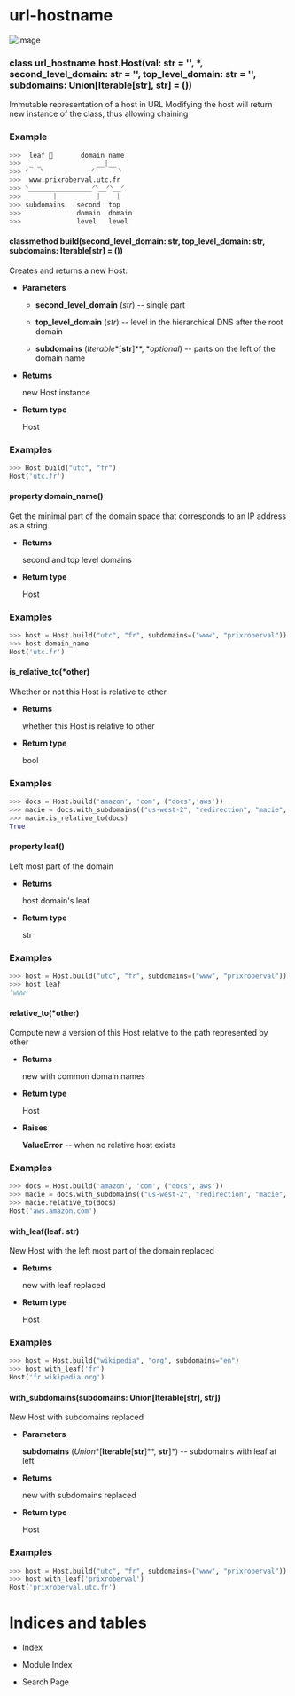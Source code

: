 # url-hostname



![image](https://readthedocs.org/projects/url-hostname/badge/?version=latest)

<!-- :target: https://url-hostname.readthedocs.io/en/latest/?badge=latest
:alt: Documentation Status -->

### class url_hostname.host.Host(val: str = '', \*, second_level_domain: str = '', top_level_domain: str = '', subdomains: Union[Iterable[str], str] = ())
Immutable representation of a host in URL
Modifying the host will return new instance of the class, thus allowing chaining

### Example

```python
>>>  leaf 🍃       domain name
>>>  _|_              __|__
>>> ⸍   ⸌            ⸍      ⸌
>>>  www.prixroberval.utc.fr
>>> ⸌________________⸍⸌__⸍⸌__⸍
>>>        |          |    |
>>> subdomains   second  top
>>>              domain  domain
>>>              level   level
```


#### classmethod build(second_level_domain: str, top_level_domain: str, subdomains: Iterable[str] = ())
Creates and returns a new Host:


* **Parameters**

    
    * **second_level_domain** (*str*) -- single part


    * **top_level_domain** (*str*) -- level in the hierarchical DNS after the root domain


    * **subdomains** (*Iterable**[**str**]**, **optional*) -- parts on the left of the domain name



* **Returns**

    new Host instance



* **Return type**

    Host


### Examples

```python
>>> Host.build("utc", "fr")
Host('utc.fr')
```


#### property domain_name()
Get the minimal part of the domain space that corresponds to an IP address as a string


* **Returns**

    second and top level domains



* **Return type**

    Host


### Examples

```python
>>> host = Host.build("utc", "fr", subdomains=("www", "prixroberval"))
>>> host.domain_name
Host('utc.fr')
```


#### is_relative_to(\*other)
Whether or not this Host is relative to other


* **Returns**

    whether this Host is relative to other



* **Return type**

    bool


### Examples

```python
>>> docs = Host.build('amazon', 'com', ("docs",'aws'))
>>> macie = docs.with_subdomains(("us-west-2", "redirection", "macie", "aws"))
>>> macie.is_relative_to(docs)
True
```


#### property leaf()
Left most part of the domain


* **Returns**

    host domain's leaf



* **Return type**

    str


### Examples

```python
>>> host = Host.build("utc", "fr", subdomains=("www", "prixroberval"))
>>> host.leaf
'www'
```


#### relative_to(\*other)
Compute new a version of this Host relative to the path represented by other


* **Returns**

    new with common domain names



* **Return type**

    Host



* **Raises**

    **ValueError** -- when no relative host exists


### Examples

```python
>>> docs = Host.build('amazon', 'com', ("docs",'aws'))
>>> macie = docs.with_subdomains(("us-west-2", "redirection", "macie", "aws"))
>>> macie.relative_to(docs)
Host('aws.amazon.com')
```


#### with_leaf(leaf: str)
New Host with the left most part of the domain replaced


* **Returns**

    new with leaf replaced



* **Return type**

    Host


### Examples

```python
>>> host = Host.build("wikipedia", "org", subdomains="en")
>>> host.with_leaf('fr')
Host('fr.wikipedia.org')
```


#### with_subdomains(subdomains: Union[Iterable[str], str])
New Host with subdomains replaced


* **Parameters**

    **subdomains** (*Union**[**Iterable**[**str**]**, **str**]*) -- subdomains with leaf at left



* **Returns**

    new with subdomains replaced



* **Return type**

    Host


### Examples

```python
>>> host = Host.build("utc", "fr", subdomains=("www", "prixroberval"))
>>> host.with_leaf('prixroberval')
Host('prixroberval.utc.fr')
```

<!-- toctree::.. image:: https://readthedocs.org/projects/ur/badge/?version=latest

:maxdepth: 2
:caption: Contents: -->
# Indices and tables


* Index


* Module Index


* Search Page
